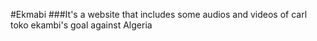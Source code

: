 #Ekmabi
###It's a website that includes some audios and videos of carl toko ekambi's goal against Algeria
